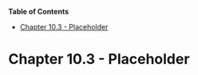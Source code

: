 <!-- START doctoc generated TOC please keep comment here to allow auto update -->
<!-- DON'T EDIT THIS SECTION, INSTEAD RE-RUN doctoc TO UPDATE -->
**Table of Contents**

- [Chapter 10.3 - Placeholder](#chapter-103---placeholder)

<!-- END doctoc generated TOC please keep comment here to allow auto update -->

# Chapter 10.3 - Placeholder
